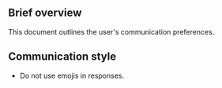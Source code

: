 ## Brief overview
This document outlines the user's communication preferences.

## Communication style
- Do not use emojis in responses.
